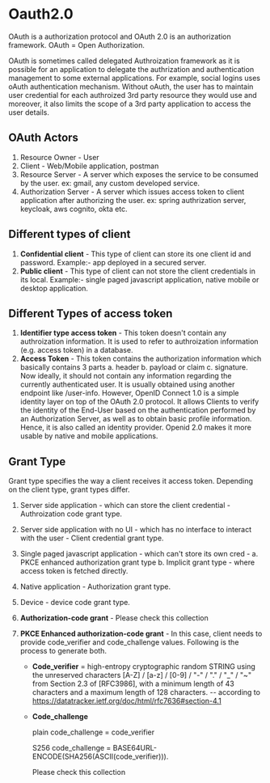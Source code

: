 # Oauth2.0

OAuth is a authorization protocol and OAuth 2.0 is an authorization framework. 
OAuth = Open Authorization. 

OAuth is sometimes called delegated Authroization framework as it is possible for an application to delegate the authrization and authentication management to some external applications. For example, social logins uses oAuth authentication mechanism. Without oAuth, the user has to maintain  user credential for each authroized 3rd party resource they would use and moreover, it also limits the scope of a 3rd party application to access the user details.

## OAuth Actors

1. Resource Owner - User
2. Client - Web/Mobile application, postman
3. Resource Server - A server which exposes the service to be consumed by the user. ex: gmail, any custom developed service.
4. Authorization Server - A server which issues access token to client application after authorizing the user. ex: spring authrization server, keycloak, aws cognito, okta etc.


## Different types of client

1. **Confidential client** - This type of client can store its one client id and password. Example:- app deployed in a secured server.
2. **Public client** - This type of client can not store the client credentials in its local. Example:- single paged javascript application, native mobile or desktop application.

## Different Types of access token

1. **Identifier type access token** - This token doesn't contain any authroization information. It is used to refer to authroization information (e.g. access token) in a database.
2. **Access Token** - This token contains the authorization information which basically contains 3 parts 
                      a. header
                      b. payload or claim
                      c. signature.
   Now ideally, it should not contain any information regarding the currently authenticated user. It is usually obtained using another endpoint like /user-info. However, OpenID Connect 1.0 is a simple identity layer on top of the OAuth 2.0 protocol. It allows Clients to verify the identity of the End-User based on the authentication performed by an Authorization Server, as well as to obtain basic profile information. Hence, it is also called an identity provider. Openid 2.0 makes it more usable by native and mobile applications. 
   
   
## Grant Type
Grant type specifies the way a client receives it access  token. Depending on the client type, grant types differ.

1. Server side application - which can store the client credential - Authroization code grant type.
2. Server side application with no UI - which has no interface to interact with the user - Client credential grant type.
3. Single paged javascript application - which can't store its own cred - 
    a. PKCE enhanced authorization grant type
    b. Implicit grant type - where access token is fetched directly.
4. Native application - Authorization grant type.
5. Device - device code grant type.


1. **Authorization-code grant** - Please check this collection
2. **PKCE Enhanced authorization-code grant** -  In this case, client needs to provide code_verifier and code_challenge values. Following is the process to generate both.
     
     - **Code_verifier** = high-entropy cryptographic random STRING using the unreserved characters [A-Z] / [a-z] / [0-9] / "-" / "." / "_" / "~" from Section 2.3 of [RFC3986], with a minimum length of 43 characters and a maximum length of 128 characters. -- according to https://datatracker.ietf.org/doc/html/rfc7636#section-4.1 
   
   - **Code_challenge** 
     
     plain
      code_challenge = code_verifier

     S256
      code_challenge = BASE64URL-ENCODE(SHA256(ASCII(code_verifier))).
      
     Please check this collection

    
   



